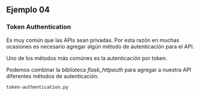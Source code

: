 ## Ejemplo 04

### Token Authentication

Es muy común que las APIs sean privadas. Por esta razón en muchas ocasiones es necesario agregar algún método de autenticación para el API.

Uno de los métodos más comúnes es la autenticación por token.

Podemos combinar la biblioteca *flask_httpauth* para agregar a nuestra API diferentes métodos de autenticación.

`token-authentication.py`

